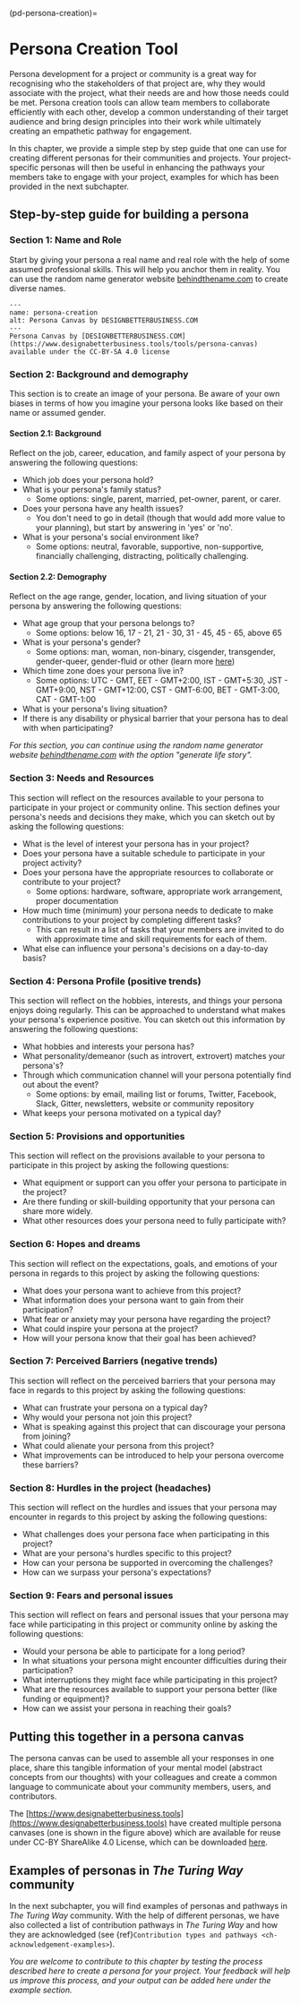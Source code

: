 (pd-persona-creation)=
# Persona Creation Tool

Persona development for a project or community is a great way for recognising who the stakeholders of that project are, why they would associate with the project, what their needs are and how those needs could be met.
Persona creation tools can allow team members to collaborate efficiently with each other, develop a common understanding of their target audience and bring design principles into their work while ultimately creating an empathetic pathway for engagement.

In this chapter, we provide a simple step by step guide that one can use for creating different personas for their communities and projects.
Your project-specific personas will then be useful in enhancing the pathways your members take to engage with your project, examples for which has been provided in the next subchapter.

## Step-by-step guide for building a persona

### Section 1: Name and Role

Start by giving your persona a real name and real role with the help of some assumed professional skills.
This will help you anchor them in reality.
You can use the random name generator website [behindthename.com](https://www.behindthename.com/random/) to create diverse names.

```{figure} ../../figures/persona-creation.*
---
name: persona-creation
alt: Persona Canvas by DESIGNBETTERBUSINESS.COM
---
Persona Canvas by [DESIGNBETTERBUSINESS.COM](https://www.designabetterbusiness.tools/tools/persona-canvas) available under the CC-BY-SA 4.0 license
```

### Section 2: Background and demography

This section is to create an image of your persona.
Be aware of your own biases in terms of how you imagine your persona looks like based on their name or assumed gender.

#### Section 2.1: Background

Reflect on the job, career, education, and family aspect of your persona by answering the following questions:

- Which job does your persona hold?
- What is your persona's family status?
  - Some options: single, parent, married, pet-owner, parent, or carer.
- Does your persona have any health issues?
    - You don't need to go in detail (though that would add more value to your planning), but start by answering in 'yes' or 'no'.
- What is your persona's social environment like?
  - Some options: neutral, favorable, supportive, non-supportive, financially challenging, distracting, politically challenging.

#### Section 2.2: Demography

Reflect on the age range, gender, location, and living situation of your persona by answering the following questions:

- What age group that your persona belongs to?
  - Some options: below 16, 17 - 21, 21 - 30, 31 - 45, 45 - 65, above 65
- What is your persona's gender?
  - Some options: man, woman, non-binary, cisgender, transgender, gender-queer, gender-fluid or other (learn more [here](http://thepbhscloset.weebly.com/a-list-of-genders--sexualities-and-their-definitions.html))
- Which time zone does your persona live in?
  - Some options: UTC - GMT, EET - GMT+2:00, IST - GMT+5:30, JST - GMT+9:00, NST - GMT+12:00, CST - GMT-6:00, BET - GMT-3:00, CAT - GMT-1:00
- What is your persona's living situation?
- If there is any disability or physical barrier that your persona has to deal with when participating?

*For this section, you can continue using the random name generator website [behindthename.com](https://www.behindthename.com/random/) with the option "generate life story".*

### Section 3: Needs and Resources

This section will reflect on the resources available to your persona to participate in your project or community online.
This section defines your persona's needs and decisions they make, which you can sketch out by asking the following questions:

- What is the level of interest your persona has in your project?
- Does your persona have a suitable schedule to participate in your project activity?
- Does your persona have the appropriate resources to collaborate or contribute to your project?
  - Some options: hardware, software, appropriate work arrangement, proper documentation
- How much time (minimum) your persona needs to dedicate to make contributions to your project by completing different tasks?
  - This can result in a list of tasks that your members are invited to do with approximate time and skill requirements for each of them.
- What else can influence your persona's decisions on a day-to-day basis?

### Section 4: Persona Profile (positive trends)

This section will reflect on the hobbies, interests, and things your persona enjoys doing regularly.
This can be approached to understand what makes your persona's experience positive.
You can sketch out this information by answering the following questions:

- What hobbies and interests your persona has?
- What personality/demeanor (such as introvert, extrovert) matches your persona's?
- Through which communication channel will your persona potentially find out about the event?
  - Some options: by email, mailing list or forums, Twitter, Facebook, Slack, Gitter, newsletters, website or community repository
- What keeps your persona motivated on a typical day?

### Section 5: Provisions and opportunities

This section will reflect on the provisions available to your persona to participate in this project by asking the following questions:

- What equipment or support can you offer your persona to participate in the project?
- Are there funding or skill-building opportunity that your persona can share more widely.
- What other resources does your persona need to fully participate with?

### Section 6: Hopes and dreams

This section will reflect on the expectations, goals, and emotions of your persona in regards to this project by asking the following questions:

- What does your persona want to achieve from this project?
- What information does your persona want to gain from their participation?
- What fear or anxiety may your persona have regarding the project?
- What could inspire your persona at the project?
- How will your persona know that their goal has been achieved?

### Section 7: Perceived Barriers (negative trends)

This section will reflect on the perceived barriers that your persona may face in regards to this project by asking the following questions:

- What can frustrate your persona on a typical day?
- Why would your persona not join this project?
- What is speaking against this project that can discourage your persona from joining?
- What could alienate your persona from this project?
- What improvements can be introduced to help your persona overcome these barriers?

### Section 8: Hurdles in the project (headaches)

This section will reflect on the hurdles and issues that your persona may encounter in regards to this project by asking the following questions:

- What challenges does your persona face when participating in this project?
- What are your persona's hurdles specific to this project?
- How can your persona be supported in overcoming the challenges?
- How can we surpass your persona's expectations?

### Section 9: Fears and personal issues

This section will reflect on fears and personal issues that your persona may face while participating in this project or community online by asking the following questions:

- Would your persona be able to participate for a long period?
- In what situations your persona might encounter difficulties during their participation?
- What interruptions they might face while participating in this project?
- What are the resources available to support your persona better (like funding or equipment)?
- How can we assist your persona in reaching their goals?

## Putting this together in a persona canvas

The persona canvas can be used to assemble all your responses in one place, share this tangible information of your mental model (abstract concepts from our thoughts) with your colleagues and create a common language to communicate about your community members, users, and contributors.

The [https://www.designabetterbusiness.tools](https://www.designabetterbusiness.tools) have created multiple persona canvases (one is shown in the figure above) which are available for reuse under CC-BY ShareAlike 4.0 License, which can be downloaded [here](https://www.designabetterbusiness.tools/tools/persona-canvas).

## Examples of personas in _The Turing Way_ community

In the next subchapter, you will find examples of personas and pathways in _The Turing Way_ community.
With the help of different personas, we have also collected a list of contribution pathways in _The Turing Way_ and how they are acknowledged (see {ref}`Contribution types and pathways <ch-acknowledgement-examples>`).

*You are welcome to contribute to this chapter by testing the process described here to create a persona for your project.
Your feedback will help us improve this process, and your output can be added here under the example section.*
